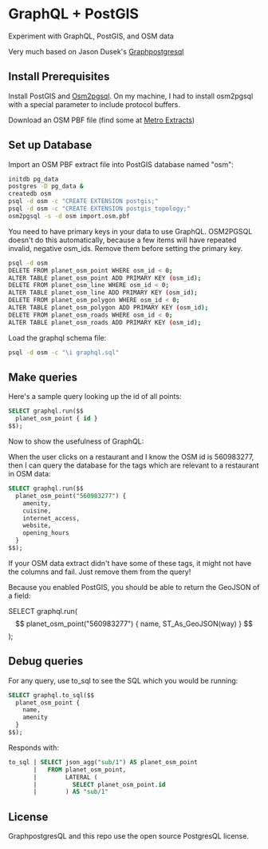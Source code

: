# GraphQL + PostGIS

Experiment with GraphQL, PostGIS, and OSM data

Very much based on Jason Dusek's <a href="https://github.com/solidsnack/GraphpostgresQL">Graphpostgresql</a>

## Install Prerequisites

Install PostGIS and <a href="http://wiki.openstreetmap.org/wiki/Osm2pgsql">Osm2pgsql</a>. On my machine, I had to install osm2pgsql with
a special parameter to include protocol buffers.

Download an OSM PBF file (find some at <a href="https://mapzen.com/data/metro-extracts">Metro Extracts</a>)

## Set up Database

Import an OSM PBF extract file into PostGIS database named "osm":

```bash
initdb pg_data
postgres -D pg_data &
createdb osm
psql -d osm -c "CREATE EXTENSION postgis;"
psql -d osm -c "CREATE EXTENSION postgis_topology;"
osm2pgsql -s -d osm import.osm.pbf
```

You need to have primary keys in your data to use GraphQL. OSM2PGSQL doesn't do this automatically, because
a few items will have repeated invalid, negative osm_ids. Remove them before setting the primary key.

```bash
psql -d osm
DELETE FROM planet_osm_point WHERE osm_id < 0;
ALTER TABLE planet_osm_point ADD PRIMARY KEY (osm_id);
DELETE FROM planet_osm_line WHERE osm_id < 0;
ALTER TABLE planet_osm_line ADD PRIMARY KEY (osm_id);
DELETE FROM planet_osm_polygon WHERE osm_id < 0;
ALTER TABLE planet_osm_polygon ADD PRIMARY KEY (osm_id);
DELETE FROM planet_osm_roads WHERE osm_id < 0;
ALTER TABLE planet_osm_roads ADD PRIMARY KEY (osm_id);
```

Load the graphql schema file:

```bash
psql -d osm -c "\i graphql.sql"
```

## Make queries

Here's a sample query looking up the id of all points:

```sql
SELECT graphql.run($$
  planet_osm_point { id }
$$);
```

Now to show the usefulness of GraphQL:

When the user clicks on a restaurant and I know the OSM id is 560983277, then I can query the database
for the tags which are relevant to a restaurant in OSM data:

```sql
SELECT graphql.run($$
  planet_osm_point("560983277") {
    amenity,
    cuisine,
    internet_access,
    website,
    opening_hours
  }
$$);
```

If your OSM data extract didn't have some of these tags, it might not have the columns and fail. Just
remove them from the query!

Because you enabled PostGIS, you should be able to return the GeoJSON of a field:

SELECT graphql.run($$
  planet_osm_point("560983277") {
    name,
    ST_As_GeoJSON(way)
  }
$$);

## Debug queries

For any query, use to_sql to see the SQL which you would be running:

```sql
SELECT graphql.to_sql($$
  planet_osm_point {
    name,
    amenity
  }
$$);
```

Responds with:

```sql
to_sql | SELECT json_agg("sub/1") AS planet_osm_point
       |   FROM planet_osm_point,
       |        LATERAL (
       |          SELECT planet_osm_point.id
       |        ) AS "sub/1"
 ```

## License

GraphpostgresQL and this repo use the open source PostgresQL license.
